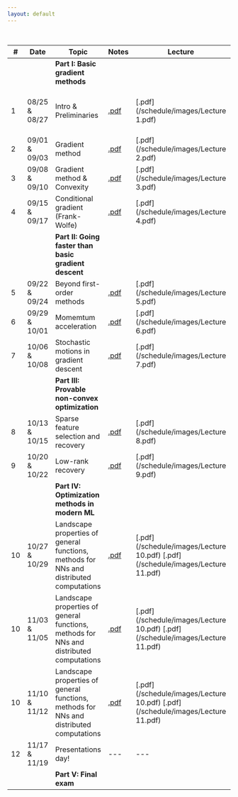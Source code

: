 ```yaml
---
layout: default
---
```


&nbsp;


| # | Date  | Topic  | Notes | Lecture | Notebook  |
|-|-|-|-|-|-|
| | | **Part I: Basic gradient methods** | | | |
| 1 | 08/25 & 08/27 | Intro & Preliminaries  | [.pdf](/schedule/images/chapter1.pdf) | [.pdf](/schedule/images/Lecture 1.pdf) | [.ipynb](/schedule/images/Chapter 1a.ipynb) [.ipynb](/schedule/images/Chapter 1b.ipynb)
| 2 | 09/01 & 09/03 | Gradient method | [.pdf](/schedule/images/chapter2.pdf)  | [.pdf](/schedule/images/Lecture 2.pdf) | [.ipynb](/schedule/images/Chapter 2.ipynb) |
| 3 | 09/08 & 09/10 | Gradient method & Convexity | [.pdf](/schedule/images/chapter3.pdf)  | [.pdf](/schedule/images/Lecture 3.pdf) | [.ipynb](/schedule/images/Chapter 3.ipynb) |
| 4 | 09/15 & 09/17 | Conditional gradient (Frank-Wolfe) | [.pdf](/schedule/images/chapter4.pdf)  | [.pdf](/schedule/images/Lecture 4.pdf) | [.ipynb](/schedule/images/Chapter 4.ipynb) |
| | | **Part II: Going faster than basic gradient descent** | | | |
| 5 | 09/22 & 09/24 | Beyond first-order methods | [.pdf](/schedule/images/chapter5.pdf)  | [.pdf](/schedule/images/Lecture 5.pdf) | [.ipynb](/schedule/images/Chapter 5.ipynb) |
| 6 | 09/29 & 10/01 | Momemtum acceleration | [.pdf](/schedule/images/chapter6.pdf)  | [.pdf](/schedule/images/Lecture 6.pdf) | [.ipynb](/schedule/images/Chapter 6.ipynb) |
| 7 | 10/06 & 10/08 | Stochastic motions in gradient descent | [.pdf]()  | [.pdf](/schedule/images/Lecture 7.pdf) | [.ipynb](/schedule/images/Chapter 7.ipynb) |
| | | **Part III: Provable non-convex optimization** | | | |
| 8 | 10/13 & 10/15 | Sparse feature selection and recovery | [.pdf]()  | [.pdf](/schedule/images/Lecture 8.pdf) | [.ipynb](/schedule/images/Chapter 8.ipynb) |
| 9 | 10/20 & 10/22 | Low-rank recovery | [.pdf]()  | [.pdf](/schedule/images/Lecture 9.pdf) | [.ipynb](/schedule/images/Chapter 9.ipynb) |
| | | **Part IV: Optimization methods in modern ML** | | | |
| 10 | 10/27 & 10/29 | Landscape properties of general functions, methods for NNs and distributed computations | [.pdf]()  | [.pdf](/schedule/images/Lecture 10.pdf) [.pdf](/schedule/images/Lecture 11.pdf) | --- |
| 10 | 11/03 & 11/05 | Landscape properties of general functions, methods for NNs and distributed computations | [.pdf]()  | [.pdf](/schedule/images/Lecture 10.pdf) [.pdf](/schedule/images/Lecture 11.pdf) | --- |
| 10 | 11/10 & 11/12 | Landscape properties of general functions, methods for NNs and distributed computations | [.pdf]()  | [.pdf](/schedule/images/Lecture 10.pdf) [.pdf](/schedule/images/Lecture 11.pdf) | --- |
| 12 | 11/17 & 11/19 | Presentations day!  | ---  | ---  | --- |
| | | **Part V: Final exam** | | | |

